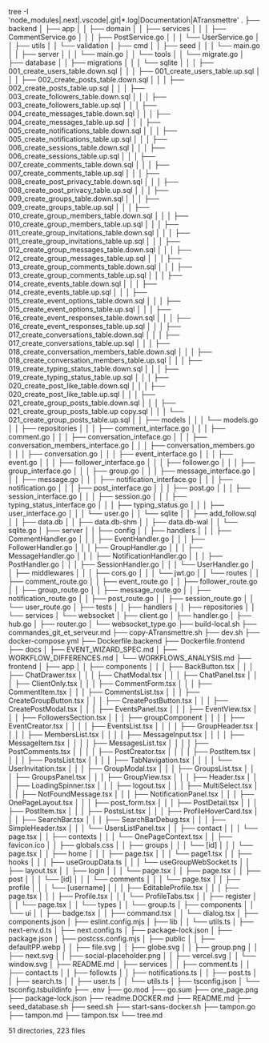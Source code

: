 tree -I 'node_modules|.next|.vscode|.git|*.log|Documentation|ATransmettre'
.
├── backend
│   ├── app
│   │   ├── domain
│   │   ├── services
│   │   │   ├── CommentService.go
│   │   │   ├── PostService.go
│   │   │   └── UserService.go
│   │   ├── utils
│   │   └── validation
│   ├── cmd
│   │   ├── seed
│   │   │   └── main.go
│   │   ├── server
│   │   │   └── main.go
│   │   └── tools
│   │       └── migrate.go
│   ├── database
│   │   ├── migrations
│   │   │   └── sqlite
│   │   │       ├── 001_create_users_table.down.sql
│   │   │       ├── 001_create_users_table.up.sql
│   │   │       ├── 002_create_posts_table.down.sql
│   │   │       ├── 002_create_posts_table.up.sql
│   │   │       ├── 003_create_followers_table.down.sql
│   │   │       ├── 003_create_followers_table.up.sql
│   │   │       ├── 004_create_messages_table.down.sql
│   │   │       ├── 004_create_messages_table.up.sql
│   │   │       ├── 005_create_notifications_table.down.sql
│   │   │       ├── 005_create_notifications_table.up.sql
│   │   │       ├── 006_create_sessions_table.down.sql
│   │   │       ├── 006_create_sessions_table.up.sql
│   │   │       ├── 007_create_comments_table.down.sql
│   │   │       ├── 007_create_comments_table.up.sql
│   │   │       ├── 008_create_post_privacy_table.down.sql
│   │   │       ├── 008_create_post_privacy_table.up.sql
│   │   │       ├── 009_create_groups_table.down.sql
│   │   │       ├── 009_create_groups_table.up.sql
│   │   │       ├── 010_create_group_members_table.down.sql
│   │   │       ├── 010_create_group_members_table.up.sql
│   │   │       ├── 011_create_group_invitations_table.down.sql
│   │   │       ├── 011_create_group_invitations_table.up.sql
│   │   │       ├── 012_create_group_messages_table.down.sql
│   │   │       ├── 012_create_group_messages_table.up.sql
│   │   │       ├── 013_create_group_comments_table.down.sql
│   │   │       ├── 013_create_group_comments_table.up.sql
│   │   │       ├── 014_create_events_table.down.sql
│   │   │       ├── 014_create_events_table.up.sql
│   │   │       ├── 015_create_event_options_table.down.sql
│   │   │       ├── 015_create_event_options_table.up.sql
│   │   │       ├── 016_create_event_responses_table.down.sql
│   │   │       ├── 016_create_event_responses_table.up.sql
│   │   │       ├── 017_create_conversations_table.down.sql
│   │   │       ├── 017_create_conversations_table.up.sql
│   │   │       ├── 018_create_conversation_members_table.down.sql
│   │   │       ├── 018_create_conversation_members_table.up.sql
│   │   │       ├── 019_create_typing_status_table.down.sql
│   │   │       ├── 019_create_typing_status_table.up.sql
│   │   │       ├── 020_create_post_like_table.down.sql
│   │   │       ├── 020_create_post_like_table.up.sql
│   │   │       ├── 021_create_group_posts_table.down.sql
│   │   │       ├── 021_create_group_posts_table.up copy.sql
│   │   │       └── 021_create_group_posts_table.up.sql
│   │   ├── models
│   │   │   └── models.go
│   │   ├── repositories
│   │   │   ├── comment_interface.go
│   │   │   ├── comment.go
│   │   │   ├── conversation_inteface.go
│   │   │   ├── conversation_members_interface.go
│   │   │   ├── conversation_members.go
│   │   │   ├── conversation.go
│   │   │   ├── event_interface.go
│   │   │   ├── event.go
│   │   │   ├── follower_interface.go
│   │   │   ├── follower.go
│   │   │   ├── group_interface.go
│   │   │   ├── group.go
│   │   │   ├── message_interface.go
│   │   │   ├── message.go
│   │   │   ├── notification_interface.go
│   │   │   ├── notification.go
│   │   │   ├── post_interface.go
│   │   │   ├── post.go
│   │   │   ├── session_interface.go
│   │   │   ├── session.go
│   │   │   ├── typing_status_interface.go
│   │   │   ├── typing_status.go
│   │   │   ├── user_interface.go
│   │   │   └── user.go
│   │   └── sqlite
│   │       ├── add_follow.sql
│   │       ├── data.db
│   │       ├── data.db-shm
│   │       ├── data.db-wal
│   │       └── sqlite.go
│   ├── server
│   │   ├── config
│   │   ├── handlers
│   │   │   ├── CommentHandler.go
│   │   │   ├── EventHandler.go
│   │   │   ├── FollowerHandler.go
│   │   │   ├── GroupHandler.go
│   │   │   ├── MessageHandler.go
│   │   │   ├── NotificationHandler.go
│   │   │   ├── PostHandler.go
│   │   │   ├── SessionHandler.go
│   │   │   └── UserHandler.go
│   │   ├── middlewares
│   │   │   ├── cors.go
│   │   │   └── jwt.go
│   │   └── routes
│   │       ├── comment_route.go
│   │       ├── event_route.go
│   │       ├── follower_route.go
│   │       ├── group_route.go
│   │       ├── message_route.go
│   │       ├── notification_route.go
│   │       ├── post_route.go
│   │       ├── session_route.go
│   │       └── user_route.go
│   ├── tests
│   │   ├── handlers
│   │   ├── repositories
│   │   └── services
│   └── websocket
│       ├── client.go
│       ├── handler.go
│       ├── hub.go
│       ├── router.go
│       └── websocket_type.go
├── build-local.sh
├── commandes_git_et_serveur.md
├── copy-ATransmettre.sh
├── dev.sh
├── docker-compose.yml
├── Dockerfile.backend
├── Dockerfile.frontend
├── docs
│   ├── EVENT_WIZARD_SPEC.md
│   ├── WORKFLOW_DIFFERENCES.md
│   └── WORKFLOWS_ANALYSIS.md
├── frontend
│   ├── app
│   │   ├── components
│   │   │   ├── BackButton.tsx
│   │   │   ├── ChatDrawer.tsx
│   │   │   ├── ChatModal.tsx
│   │   │   ├── ChatPanel.tsx
│   │   │   ├── ClientOnly.tsx
│   │   │   ├── CommentForm.tsx
│   │   │   ├── CommentItem.tsx
│   │   │   ├── CommentsList.tsx
│   │   │   ├── CreateGroupButton.tsx
│   │   │   ├── CreatePostButton.tsx
│   │   │   ├── CreatePostModal.tsx
│   │   │   ├── EventsPanel.tsx
│   │   │   ├── EventView.tsx
│   │   │   ├── FollowersSection.tsx
│   │   │   ├── groupComponent
│   │   │   │   ├── EventCreator.tsx
│   │   │   │   ├── EventsList.tsx
│   │   │   │   ├── GroupHeader.tsx
│   │   │   │   ├── MembersList.tsx
│   │   │   │   ├── MessageInput.tsx
│   │   │   │   ├── MessageItem.tsx
│   │   │   │   ├── MessagesList.tsx
│   │   │   │   ├── PostComments.tsx
│   │   │   │   ├── PostCreator.tsx
│   │   │   │   ├── PostItem.tsx
│   │   │   │   ├── PostsList.tsx
│   │   │   │   ├── TabNavigation.tsx
│   │   │   │   └── UserInvitation.tsx
│   │   │   ├── GroupModal.tsx
│   │   │   ├── GroupsList.tsx
│   │   │   ├── GroupsPanel.tsx
│   │   │   ├── GroupView.tsx
│   │   │   ├── Header.tsx
│   │   │   ├── LoadingSpinner.tsx
│   │   │   ├── logout.tsx
│   │   │   ├── MultiSelect.tsx
│   │   │   ├── NotFoundMessage.tsx
│   │   │   ├── NotificationPanel.tsx
│   │   │   ├── OnePageLayout.tsx
│   │   │   ├── post_form.tsx
│   │   │   ├── PostDetail.tsx
│   │   │   ├── PostItem.tsx
│   │   │   ├── PostsList.tsx
│   │   │   ├── ProfileHoverCard.tsx
│   │   │   ├── SearchBar.tsx
│   │   │   ├── SearchBarDebug.tsx
│   │   │   ├── SimpleHeader.tsx
│   │   │   └── UsersListPanel.tsx
│   │   ├── contact
│   │   │   └── page.tsx
│   │   ├── contexts
│   │   │   └── OnePageContext.tsx
│   │   ├── favicon.ico
│   │   ├── globals.css
│   │   ├── groups
│   │   │   └── [id]
│   │   │       └── page.tsx
│   │   ├── home
│   │   │   ├── page.tsx
│   │   │   └── page1.tsx
│   │   ├── hooks
│   │   │   ├── useGroupData.ts
│   │   │   └── useGroupWebSocket.ts
│   │   ├── layout.tsx
│   │   ├── login
│   │   │   └── page.tsx
│   │   ├── page.tsx
│   │   ├── post
│   │   │   └── [id]
│   │   │       └── comments
│   │   │           └── page.tsx
│   │   ├── profile
│   │   │   └── [username]
│   │   │       ├── EditableProfile.tsx
│   │   │       ├── page.tsx
│   │   │       ├── Profile.tsx
│   │   │       └── ProfileTabs.tsx
│   │   ├── register
│   │   │   └── page.tsx
│   │   └── types
│   │       └── group.ts
│   ├── components
│   │   └── ui
│   │       ├── badge.tsx
│   │       ├── command.tsx
│   │       └── dialog.tsx
│   ├── components.json
│   ├── eslint.config.mjs
│   ├── lib
│   │   └── utils.ts
│   ├── next-env.d.ts
│   ├── next.config.ts
│   ├── package-lock.json
│   ├── package.json
│   ├── postcss.config.mjs
│   ├── public
│   │   ├── defaultPP.webp
│   │   ├── file.svg
│   │   ├── globe.svg
│   │   ├── group.png
│   │   ├── next.svg
│   │   ├── social-placeholder.png
│   │   ├── vercel.svg
│   │   └── window.svg
│   ├── README.md
│   ├── services
│   │   ├── comment.ts
│   │   ├── contact.ts
│   │   ├── follow.ts
│   │   ├── notifications.ts
│   │   ├── post.ts
│   │   ├── search.ts
│   │   ├── user.ts
│   │   └── utils.ts
│   ├── tsconfig.json
│   └── tsconfig.tsbuildinfo
├── .env
├── go.mod
├── go.sum
├── one_page.png
├── package-lock.json
├── readme.DOCKER.md
├── README.md
├── seed_database.sh
├── seed.sh
├── start-sans-docker.sh
├── tampon.go
├── tampon.md
├── tampon.tsx
└── tree.md

51 directories, 223 files